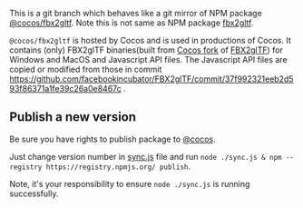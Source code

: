 
This is a git branch which behaves like a git mirror of NPM package [@cocos/fbx2gltf](https://www.npmjs.com/package/@cocos/fbx2gltf).
Note this is not same as NPM package [fbx2gltf](https://www.npmjs.com/package/fbx2gltf).

`@cocos/fbx2gltf` is hosted by Cocos and is used in productions of Cocos.
It contains (only) FBX2glTF binaries(built from [Cocos fork](https://github.com/cocos-creator/FBX2glTF) of [FBX2glTF](https://github.com/facebookincubator/FBX2glTF)) for Windows and MacOS and Javascript API files.
The Javascript API files are copied or modified
from those in commit https://github.com/facebookincubator/FBX2glTF/commit/37f992321eeb2d593f86371a1fe39c26a0e8467c .

## Publish a new version

Be sure you have rights to publish package to [@cocos](https://www.npmjs.com/~cocos).

Just change version number in [sync.js](sync) file and run `node ./sync.js & npm --registry https://registry.npmjs.org/ publish`.

Note, it's your responsibility to ensure `node ./sync.js` is running successfully.